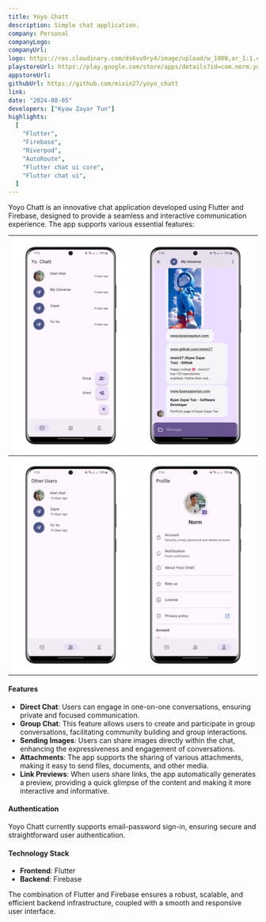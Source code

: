 ```yaml
---
title: Yoyo Chatt
description: Simple chat application.
company: Personal
companyLogo:
companyUrl:
logo: https://res.cloudinary.com/ds6vu9ry4/image/upload/w_1000,ar_1:1,c_fill,g_auto,e_art:hokusai/v1722995657/projects/14_gsgiwh.png
playstoreUrl: https://play.google.com/store/apps/details?id=com.norm.yoyo_chatt
appstoreUrl:
githubUrl: https://github.com/mixin27/yoyo_chatt
link:
date: "2024-08-05"
developers: ["Kyaw Zayar Tun"]
highlights:
  [
    "Flutter",
    "Firebase",
    "Riverpod",
    "AutoRoute",
    "Flutter chat ui core",
    "Flutter chat ui",
  ]
---
```


Yoyo Chatt is an innovative chat application developed using Flutter and Firebase, designed to provide a seamless and interactive communication experience. The app supports various essential features:

| ![chat_list_page](../images/yoyo_chatt/chat_list_page.PNG) | ![chat_page](../images/yoyo_chatt/chat_page.PNG)       |
| ---------------------------------------------------------- | ------------------------------------------------------ |
| ![users_page](../images/yoyo_chatt/users_page.PNG)         | ![profile_page](../images/yoyo_chatt/profile_page.PNG) |

#### Features

- **Direct Chat**: Users can engage in one-on-one conversations, ensuring private and focused communication.
- **Group Chat**: This feature allows users to create and participate in group conversations, facilitating community building and group interactions.
- **Sending Images**: Users can share images directly within the chat, enhancing the expressiveness and engagement of conversations.
- **Attachments**: The app supports the sharing of various attachments, making it easy to send files, documents, and other media.
- **Link Previews**: When users share links, the app automatically generates a preview, providing a quick glimpse of the content and making it more interactive and informative.

#### Authentication

Yoyo Chatt currently supports email-password sign-in, ensuring secure and straightforward user authentication.

#### Technology Stack

- **Frontend**: Flutter
- **Backend**: Firebase

The combination of Flutter and Firebase ensures a robust, scalable, and efficient backend infrastructure, coupled with a smooth and responsive user interface.
